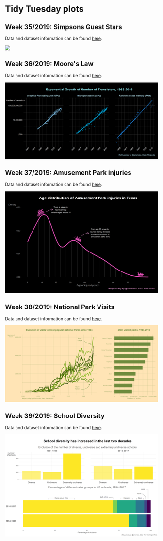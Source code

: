 # Tidy Tuesday plots

## Week 35/2019: Simpsons Guest Stars

Data and dataset information can be found [here](https://github.com/rfordatascience/tidytuesday/tree/master/data/2019/2019-08-27).

![](https://i.ibb.co/JkBqMyf/image.png) 

## Week 36/2019: Moore's Law

Data and dataset information can be found [here](https://github.com/rfordatascience/tidytuesday/tree/master/data/2019/2019-09-03).

![](https://github.com/aaumaitre/tidytuesday/blob/master/Moore's%20Law/computers.png?raw=true)

## Week 37/2019: Amusement Park injuries

Data and dataset information can be found [here](https://github.com/rfordatascience/tidytuesday/tree/master/data/2019/2019-09-10).

![](https://github.com/aaumaitre/tidytuesday/blob/master/Amusement%20Parks/rollercoaster.png?raw=true)

## Week 38/2019: National Park Visits

Data and dataset information can be found [here](https://github.com/rfordatascience/tidytuesday/blob/master/data/2019/2019-09-17).

![](https://github.com/aaumaitre/tidytuesday/blob/master/National%20Parks/nparks.png?raw=true)

## Week 39/2019: School Diversity

Data and dataset information can be found [here](https://github.com/rfordatascience/tidytuesday/blob/master/data/2019/2019-09-24).

![](https://github.com/aaumaitre/tidytuesday/blob/master/School%20diversity/div.png?raw=true)


